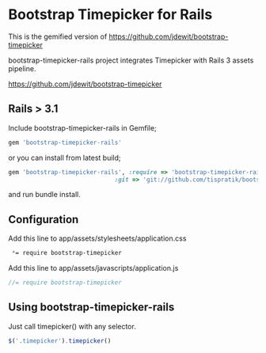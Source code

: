 # Bootstrap Timepicker for Rails
This is the gemified version of https://github.com/jdewit/bootstrap-timepicker

bootstrap-timepicker-rails project integrates Timepicker with Rails 3 assets pipeline.

https://github.com/jdewit/bootstrap-timepicker

## Rails > 3.1
Include bootstrap-timepicker-rails in Gemfile;

``` ruby
gem 'bootstrap-timepicker-rails'
```

or you can install from latest build;

``` ruby
gem 'bootstrap-timepicker-rails', :require => 'bootstrap-timepicker-rails',
                              :git => 'git://github.com/tispratik/bootstrap-timepicker-rails.git'
```

and run bundle install.

## Configuration

Add this line to app/assets/stylesheets/application.css

``` css
 *= require bootstrap-timepicker
```

Add this line to app/assets/javascripts/application.js

``` javascript
//= require bootstrap-timepicker
```

## Using bootstrap-timepicker-rails

Just call timepicker() with any selector.

```javascript
$('.timepicker').timepicker()
```